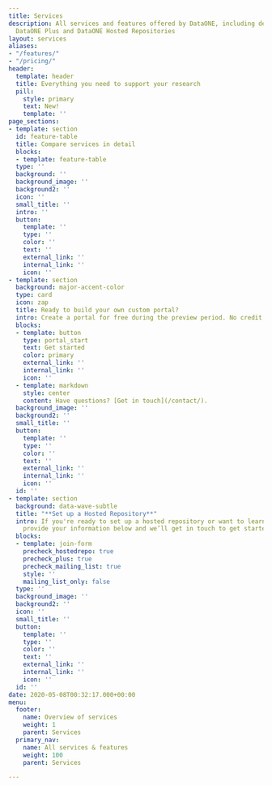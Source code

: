 ```yaml
---
title: Services
description: All services and features offered by DataONE, including details about
  DataONE Plus and DataONE Hosted Repositories
layout: services
aliases:
- "/features/"
- "/pricing/"
header:
  template: header
  title: Everything you need to support your research
  pill:
    style: primary
    text: New!
    template: ''
page_sections:
- template: section
  id: feature-table
  title: Compare services in detail
  blocks:
  - template: feature-table
  type: ''
  background: ''
  background_image: ''
  background2: ''
  icon: ''
  small_title: ''
  intro: ''
  button:
    template: ''
    type: ''
    color: ''
    text: ''
    external_link: ''
    internal_link: ''
    icon: ''
- template: section
  background: major-accent-color
  type: card
  icon: zap
  title: Ready to build your own custom portal?
  intro: Create a portal for free during the preview period. No credit card required.
  blocks:
  - template: button
    type: portal_start
    text: Get started
    color: primary
    external_link: ''
    internal_link: ''
    icon: ''
  - template: markdown
    style: center
    content: Have questions? [Get in touch](/contact/).
  background_image: ''
  background2: ''
  small_title: ''
  button:
    template: ''
    type: ''
    color: ''
    text: ''
    external_link: ''
    internal_link: ''
    icon: ''
  id: ''
- template: section
  background: data-wave-subtle
  title: "**Set up a Hosted Repository**"
  intro: If you're ready to set up a hosted repository or want to learn more, please
    provide your information below and we’ll get in touch to get started.
  blocks:
  - template: join-form
    precheck_hostedrepo: true
    precheck_plus: true
    precheck_mailing_list: true
    style: ''
    mailing_list_only: false
  type: ''
  background_image: ''
  background2: ''
  icon: ''
  small_title: ''
  button:
    template: ''
    type: ''
    color: ''
    text: ''
    external_link: ''
    internal_link: ''
    icon: ''
  id: ''
date: 2020-05-08T00:32:17.000+00:00
menu:
  footer:
    name: Overview of services
    weight: 1
    parent: Services
  primary_nav:
    name: All services & features
    weight: 100
    parent: Services

---
```

